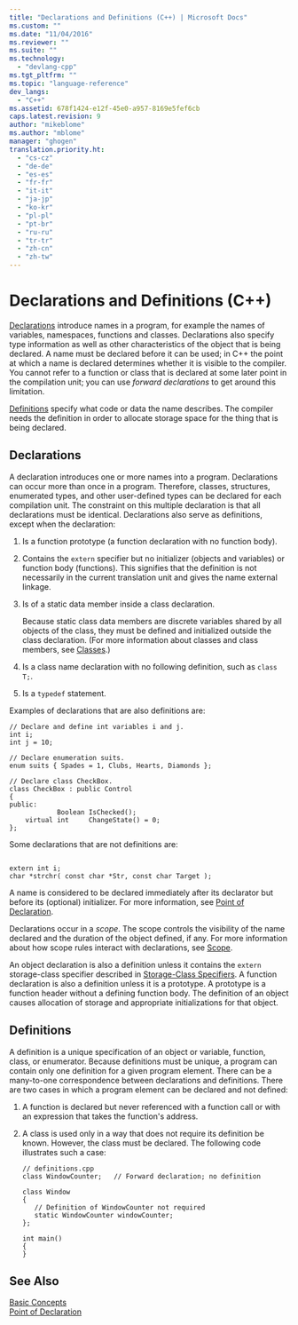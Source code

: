 ```yaml
---
title: "Declarations and Definitions (C++) | Microsoft Docs"
ms.custom: ""
ms.date: "11/04/2016"
ms.reviewer: ""
ms.suite: ""
ms.technology: 
  - "devlang-cpp"
ms.tgt_pltfrm: ""
ms.topic: "language-reference"
dev_langs: 
  - "C++"
ms.assetid: 678f1424-e12f-45e0-a957-8169e5fef6cb
caps.latest.revision: 9
author: "mikeblome"
ms.author: "mblome"
manager: "ghogen"
translation.priority.ht: 
  - "cs-cz"
  - "de-de"
  - "es-es"
  - "fr-fr"
  - "it-it"
  - "ja-jp"
  - "ko-kr"
  - "pl-pl"
  - "pt-br"
  - "ru-ru"
  - "tr-tr"
  - "zh-cn"
  - "zh-tw"
---
```

# Declarations and Definitions (C++)
[Declarations](http://msdn.microsoft.com/en-us/2fd0cddb-b64c-4c9f-9aac-9f8e7ef892f4) introduce names in a program, for example the names of variables, namespaces, functions and classes. Declarations also specify type information as well as other characteristics of the object that is being declared. A name must be declared before it can be used; in C++ the point at which a name is declared determines whether it is visible to the compiler. You cannot refer to a function or class that is declared at some later point in the compilation unit; you can use *forward declarations* to get around this limitation.  
  
 [Definitions](http://msdn.microsoft.com/en-us/f96e2c0d-abb5-4414-9ea1-4d5b4048d50a) specify what code or data the name describes. The compiler needs the definition in order to allocate storage space for the thing that is being declared.  
  
## Declarations  
 A declaration introduces one or more names into a program. Declarations can occur more than once in a program. Therefore, classes, structures, enumerated types, and other user-defined types can be declared for each compilation unit. The constraint on this multiple declaration is that all declarations must be identical. Declarations also serve as definitions, except when the declaration:  
  
1.  Is a function prototype (a function declaration with no function body).  
  
2.  Contains the `extern` specifier but no initializer (objects and variables) or function body (functions). This signifies that the definition is not necessarily in the current translation unit and gives the name external linkage.  
  
3.  Is of a static data member inside a class declaration.  
  
     Because static class data members are discrete variables shared by all objects of the class, they must be defined and initialized outside the class declaration. (For more information about classes and class members, see [Classes](../cpp/classes-and-structs-cpp.md).)  
  
4.  Is a class name declaration with no following definition, such as `class T;`.  
  
5.  Is a `typedef` statement.  
  
 Examples of declarations that are also definitions are:  
  
```  
// Declare and define int variables i and j.  
int i;  
int j = 10;  
  
// Declare enumeration suits.  
enum suits { Spades = 1, Clubs, Hearts, Diamonds };  
  
// Declare class CheckBox.  
class CheckBox : public Control  
{  
public:  
            Boolean IsChecked();  
    virtual int     ChangeState() = 0;  
};  
```  
  
 Some declarations that are not definitions are:  
  
```  
  
extern int i;  
char *strchr( const char *Str, const char Target );  
```  
  
 A name is considered to be declared immediately after its declarator but before its (optional) initializer. For more information, see [Point of Declaration](../cpp/point-of-declaration-in-cpp.md).  
  
 Declarations occur in a *scope*. The scope controls the visibility of the name declared and the duration of the object defined, if any. For more information about how scope rules interact with declarations, see [Scope](../cpp/scope-visual-cpp.md).  
  
 An object declaration is also a definition unless it contains the `extern` storage-class specifier described in [Storage-Class Specifiers](http://msdn.microsoft.com/en-us/10b3d22d-cb40-450b-994b-08cf9a211b6c). A function declaration is also a definition unless it is a prototype. A prototype is a function header without a defining function body. The definition of an object causes allocation of storage and appropriate initializations for that object.  
  
## Definitions  
 A definition is a unique specification of an object or variable, function, class, or enumerator. Because definitions must be unique, a program can contain only one definition for a given program element. There can be a many-to-one correspondence between declarations and definitions. There are two cases in which a program element can be declared and not defined:  
  
1.  A function is declared but never referenced with a function call or with an expression that takes the function's address.  
  
2.  A class is used only in a way that does not require its definition be known. However, the class must be declared. The following code illustrates such a case:  
  
    ```  
    // definitions.cpp  
    class WindowCounter;   // Forward declaration; no definition  
  
    class Window  
    {  
       // Definition of WindowCounter not required  
       static WindowCounter windowCounter;  
    };  
  
    int main()  
    {  
    }  
    ```  
  
## See Also  
 [Basic Concepts](../cpp/basic-concepts-cpp.md)   
 [Point of Declaration](../cpp/point-of-declaration-in-cpp.md)